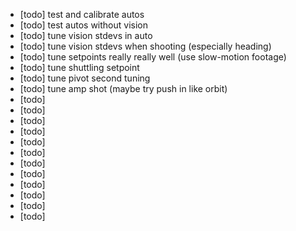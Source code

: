  - [todo] test and calibrate autos
 - [todo] test autos without vision
 - [todo] tune vision stdevs in auto
 - [todo] tune vision stdevs when shooting (especially heading)
 - [todo] tune setpoints really really well (use slow-motion footage)
 - [todo] tune shuttling setpoint
 - [todo] tune pivot second tuning
 - [todo] tune amp shot (maybe try push in like orbit)
 - [todo] 
 - [todo] 
 - [todo] 
 - [todo] 
 - [todo] 
 - [todo] 
 - [todo] 
 - [todo] 
 - [todo] 
 - [todo] 
 - [todo] 
 - [todo] 